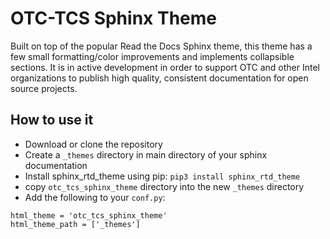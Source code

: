 # OTC-TCS Sphinx Theme

Built on top of the popular Read the Docs Sphinx theme, this theme
has a few small formatting/color improvements and implements collapsible
sections. It is in active development in order to support OTC and other
Intel organizations to publish high quality, consistent documentation
for open source projects.  

## How to use it

- Download or clone the repository
- Create a ``_themes`` directory in main directory of your sphinx
  documentation
- Install sphinx_rtd_theme using pip: ``pip3 install sphinx_rtd_theme``
- copy ``otc_tcs_sphinx_theme`` directory into the new ``_themes`` directory
- Add the following to your ``conf.py``:

```
html_theme = 'otc_tcs_sphinx_theme'
html_theme_path = ['_themes']
```
